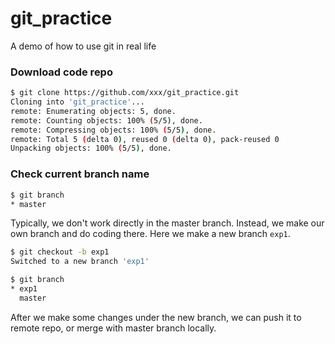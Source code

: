 # git_practice
A demo of how to use git in real life


### Download code repo
```bash
$ git clone https://github.com/xxx/git_practice.git
Cloning into 'git_practice'...
remote: Enumerating objects: 5, done.
remote: Counting objects: 100% (5/5), done.
remote: Compressing objects: 100% (5/5), done.
remote: Total 5 (delta 0), reused 0 (delta 0), pack-reused 0
Unpacking objects: 100% (5/5), done.
```
### Check current branch name
```bash
$ git branch
* master
```
Typically, we don't work directly in the master branch. Instead, we make our own branch and do coding there. Here we make a new branch `exp1`.
```bash
$ git checkout -b exp1
Switched to a new branch 'exp1'

$ git branch
* exp1
  master
```

After we make some changes under the new branch, we can push it to remote repo, or merge with master branch locally.
